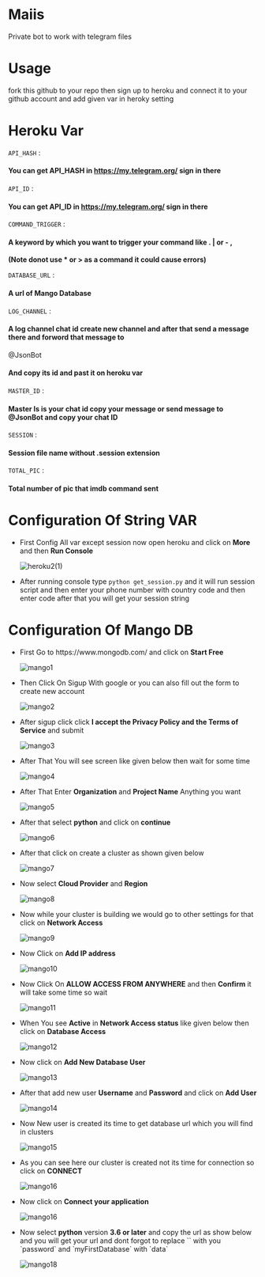 # Maiis
Private bot to work with telegram files

# Usage

fork this github to your repo then sign up to heroku and connect it to your github account and add given var in heroky setting

# Heroku Var

`API_HASH` : <h4>You can get API_HASH in https://my.telegram.org/ sign in there</h4>


`API_ID` : <h4>You can get API_ID in https://my.telegram.org/ sign in there</h4>


`COMMAND_TRIGGER` : <h4>A keyword by which you want to trigger your command like . | or - , </h4><b> (Note donot use * or > as a command it could cause errors)</b>


`DATABASE_URL` : <h4>A url of Mango Database</h4>


`LOG_CHANNEL` : <h4>A log channel chat id create new channel and after that send a message there and forword that message to </h4>@JsonBot <h4> And copy its id and past it on heroku var</h4>


`MASTER_ID` : <h4>Master Is is your chat id copy your message or send message to @JsonBot and copy your chat ID</h4>


`SESSION` : <h4>Session file name without .session extension</h4>


`TOTAL_PIC` : <h4>Total number of pic that imdb command sent</h4>

# Configuration Of String VAR

<ul>
  <li>First Config All var except session now open heroku and click on <b>More</b> and then <b>Run Console</b></li>
  
  ![heroku2(1)](https://user-images.githubusercontent.com/46376370/112186672-48d57b80-8bf9-11eb-9465-6ad7729ee6c2.png)
  
  <li>After running console type <code>python get_session.py</code> and it will run session script and then enter your phone number with country code and then enter code after that you will get your session string</li>
  
</ul>

# Configuration Of Mango DB

<ul>
  
  <li>First Go to https://www.mongodb.com/ and click on <b>Start Free</b></li>
  
  
  ![mango1](https://user-images.githubusercontent.com/46376370/112157215-ebcccc00-8bde-11eb-83ef-2cf8501acd3e.png)
  
  <li>Then Click On Sigup With google or you can also fill out the form to create new account</li>
  
  ![mango2](https://user-images.githubusercontent.com/46376370/112157767-6f86b880-8bdf-11eb-8687-52f271d2dda8.png)
  
  <li>After sigup click click <b>I accept the Privacy Policy and the Terms of Service</b> and submit</li>
  
  ![mango3](https://user-images.githubusercontent.com/46376370/112158924-8a0d6180-8be0-11eb-8f91-6aa3802cbae9.png)
  
  <li>After That You will see screen like given below then wait for some time</li>
  
  ![mango4](https://user-images.githubusercontent.com/46376370/112159181-c50f9500-8be0-11eb-9535-c2d2d16f33af.png)
  
  <li>After That Enter <b>Organization</b> and <b>Project Name</b> Anything you want</li>
  
  ![mango5](https://user-images.githubusercontent.com/46376370/112159744-639bf600-8be1-11eb-8515-c97662131568.png)
  
  <li>After that select <b>python</b> and click on <b>continue</b></li>
  
  ![mango6](https://user-images.githubusercontent.com/46376370/112160153-cee5c800-8be1-11eb-88a0-3f3389a64b2e.png)
  
  <li>After that click on create a cluster as shown given below</li>
  
  ![mango7](https://user-images.githubusercontent.com/46376370/112160665-4a477980-8be2-11eb-8efc-92ca2b01c787.png)
  
  <li>Now select <b>Cloud Provider</b> and <b>Region</b></li>
  
  ![mango8](https://user-images.githubusercontent.com/46376370/112161106-b6c27880-8be2-11eb-9d59-cd64438468f9.png)
  
  <li>Now while your cluster is building we would go to other settings for that click on <b>Network Access</b></li>
  
  ![mango9](https://user-images.githubusercontent.com/46376370/112161638-3c462880-8be3-11eb-86cc-de0ed9503b26.png)
  
  <li>Now Click on <b>Add IP address</b></li>
  
  ![mango10](https://user-images.githubusercontent.com/46376370/112161984-8af3c280-8be3-11eb-9dc5-e30958db2bc1.png)
  
  <li>Now Click On <b>ALLOW ACCESS FROM ANYWHERE</b> and then <b>Confirm</b> it will take some time so wait</li>
  
  ![mango11](https://user-images.githubusercontent.com/46376370/112162447-f89fee80-8be3-11eb-94dc-3be4af84385a.png)
  
  <li>When You see <b>Active</b> in <b>Network Access status</b> like given below then click on <b>Database Access</b></li>
  
  ![mango12](https://user-images.githubusercontent.com/46376370/112162942-706e1900-8be4-11eb-9d22-b971bd10e25b.png)
  
  <li>Now click on <b>Add New Database User</b></li>
  
  ![mango13](https://user-images.githubusercontent.com/46376370/112164448-cbecd680-8be5-11eb-9ddc-c178c2057cfc.png)
  
  <li>After that add new user <b>Username</b> and <b>Password</b> and click on <b>Add User</b></li>
  
  ![mango14](https://user-images.githubusercontent.com/46376370/112165077-53d2e080-8be6-11eb-8ea3-a9cfcb2e297c.png)
  
  <li>Now New user is created its time to get database url which you will find in clusters</li>
  
  ![mango15](https://user-images.githubusercontent.com/46376370/112165440-a6140180-8be6-11eb-80f7-1e02dd7a3bcf.png)
  
  <li>As you can see here our cluster is created not its time for connection so click on <b>CONNECT</b></li>
  
  ![mango16](https://user-images.githubusercontent.com/46376370/112165876-0c008900-8be7-11eb-8d8f-25939dd6b618.png)
  
  <li>Now click on <b>Connect your application</b></li>
  
  ![mango16](https://user-images.githubusercontent.com/46376370/112166171-4e29ca80-8be7-11eb-972b-3f504131ca56.png)
  
  <li>Now select <b>python</b> version <b>3.6 or later</b> and copy the url as show below and you will get your url and dont forgot to replace `<password>` with you `password` and `myFirstDatabase` with `data` </li>
  
  ![mango18](https://user-images.githubusercontent.com/46376370/112166947-fe97ce80-8be7-11eb-93e8-cf34d8f60a91.png)
  
</ul>
